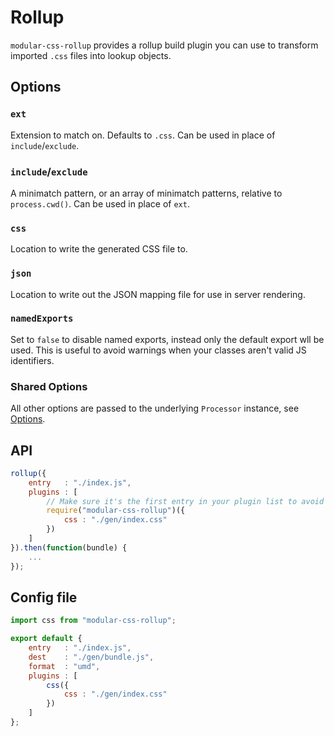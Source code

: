 # Rollup

`modular-css-rollup` provides a rollup build plugin you can use to transform imported `.css` files into lookup objects.

## Options

### `ext`

Extension to match on. Defaults to `.css`. Can be used in place of `include`/`exclude`.

### `include`/`exclude`

A minimatch pattern, or an array of minimatch patterns, relative to `process.cwd()`. Can be used in place of `ext`.

### `css`

Location to write the generated CSS file to.

### `json`

Location to write out the JSON mapping file for use in server rendering.

### `namedExports`

Set to `false` to disable named exports, instead only the default export wll be used. This is useful to avoid warnings when your classes aren't valid JS identifiers.

### Shared Options

All other options are passed to the underlying `Processor` instance, see [Options](api.md#processor-options).

## API

```js
rollup({
    entry   : "./index.js",
    plugins : [
        // Make sure it's the first entry in your plugin list to avoid syntax errors
        require("modular-css-rollup")({
            css : "./gen/index.css"
        })
    ]
}).then(function(bundle) {
    ...
});
```

## Config file

```js
import css from "modular-css-rollup";

export default {
    entry   : "./index.js",
    dest    : "./gen/bundle.js",
    format  : "umd",
    plugins : [
        css({
            css : "./gen/index.css"
        })
    ]
};
```
